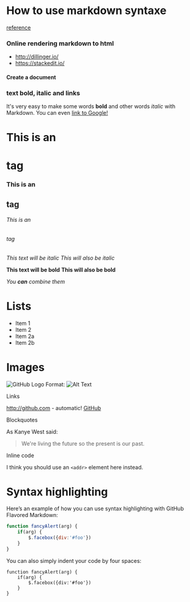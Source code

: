 # How to use markdown syntaxe
[reference](https://daringfireball.net/projects/markdown/syntax)

### Online rendering markdown to html
* http://dillinger.io/
* https://stackedit.io/

#### <i class="icon-file"></i> Create a document

### text bold, italic and links

It's very easy to make some words **bold** and other words *italic* with
Markdown. You can even [link to Google!](http://google.com)

# This is an <h1> tag
### This is an <h2> tag
###### This is an <h6> tag

*This text will be italic*
_This will also be italic_

**This text will be bold**
__This will also be bold__

_You **can** combine them_

# Lists

* Item 1
* Item 2
* Item 2a
* Item 2b

# Images

![GitHub Logo](/images/logo.png)
Format: ![Alt Text](url)

Links

http://github.com - automatic!
[GitHub](http://github.com)


Blockquotes

As Kanye West said:

> We're living the future so
> the present is our past.


Inline code

I think you should use an
`<addr>` element here instead.


# Syntax highlighting

Here’s an example of how you can use syntax highlighting with GitHub Flavored Markdown:

```javascript
function fancyAlert(arg) {
    if(arg) {
        $.facebox({div:'#foo'})
    }
}
```

You can also simply indent your code by four spaces:

    function fancyAlert(arg) {
        if(arg) {
            $.facebox({div:'#foo'})
        }
    }





